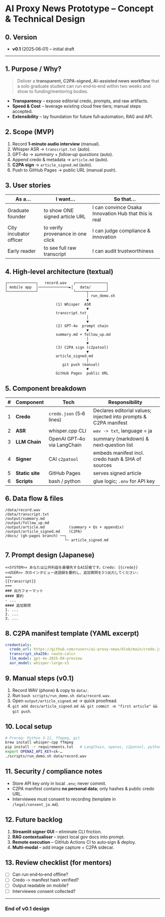 # AI Proxy News Prototype – Concept & Technical Design

## 0. Version

* **v0.1** (2025‑06‑01) – initial draft

---

## 1. Purpose / Why?

> Deliver a **transparent, C2PA‑signed, AI‑assisted news workflow** that a solo graduate student can run end‑to‑end within two weeks and show to funding/mentoring bodies.

* **Transparency** – expose editorial credo, prompts, and raw artifacts.
* **Speed & Cost** – leverage existing cloud free tiers; manual steps accepted.
* **Extensibility** – lay foundation for future full‑automation, RAG and API.

## 2. Scope (MVP)

1. Record **1‑minute audio interview** (manual).
2. Whisper ASR → `transcript.txt` (auto).
3. GPT‑4o → *summary* + *follow‑up questions* (auto).
4. Append credo & metadata → `article.md` (auto).
5. **C2PA sign** → `article_signed.md` (auto).
6. Push to GitHub Pages → public URL (manual push).

## 3. User stories

| As a…                  | I want…                           | So that…                                              |
| ---------------------- | --------------------------------- | ----------------------------------------------------- |
| Graduate founder       | to show ONE signed article URL    | I can convince Osaka Innovation Hub that this is real |
| City incubator officer | to verify provenance in one click | I can judge compliance & innovation                   |
| Early reader           | to see full raw transcript        | I can audit trustworthiness                           |

## 4. High‑level architecture (textual)

```
┌─────────────┐   record.wav   ┌──────────────┐
│ mobile app  │──────────────►│   data/       │
└─────────────┘                └─────┬────────┘
                                     │ run_demo.sh
                                     ▼
                       (1) Whisper  ASR
                                     ▼
                       transcript.txt
                                     │
                                     ▼
                       (2) GPT‑4o  prompt chain
                                     ▼
                       summary.md + follow_up.md
                                     │
                                     ▼
                       (3) C2PA sign (c2patool)
                                     ▼
                       article_signed.md
                                     │
                          git push (manual)
                                     ▼
                       GitHub Pages  public URL
```

## 5. Component breakdown

| # | Component       | Tech                        | Responsibility                                                   |
| - | --------------- | --------------------------- | ---------------------------------------------------------------- |
| 1 | **Credo**       | `credo.json` (5‑6 lines)    | Declares editorial values; injected into prompts & C2PA manifest |
| 2 | **ASR**         | whisper.cpp CLI             | `wav -> txt`, language = ja                                      |
| 3 | **LLM Chain**   | OpenAI GPT‑4o via LangChain | summary (markdown) & next‑question list                          |
| 4 | **Signer**      | CAI `c2patool`              | embeds manifest incl. credo hash & SHA of sources                |
| 5 | **Static site** | GitHub Pages                | serves signed article                                            |
| 6 | **Scripts**     | bash / python               | glue logic; `.env` for API key                                   |

## 6. Data flow & files

```
/data/record.wav
/data/transcript.txt
/output/summary.md
/output/follow_up.md
/output/article.md           (summary + Qs + appendix)
/output/article_signed.md    (C2PA)
/docs/ (gh‑pages branch) ──┐
                           └─ article_signed.md
```

## 7. Prompt design (Japanese)

```text
<<SYSTEM>> あなたは公共利益を最優先するAI記者です。Credo: {{credo}}
<<USER>> 次のインタビュー逐語録を要約し、追加質問を3つ出力してください:
===
{{transcript}}
===
### 出力フォーマット
#### 要約
- ...
#### 追加質問
1. ...
2. ...
3. ...
```

## 8. C2PA manifest template (YAML excerpt)

```yaml
credentials:
  credo_url: https://github.com/<user>/ai‑proxy‑news/blob/main/credo.json
  transcript_sha256: <auto‑calc>
  llm_model: gpt‑4o‑2025‑04‑preview
  asr_model: whisper‑large‑v3
```

## 9. Manual steps (v0.1)

1. Record WAV (phone) & copy to `data/`.
2. Run `bash scripts/run_demo.sh data/record.wav`.
3. Open `output/article_signed.md` → quick proofread.
4. `git add docs/article_signed.md && git commit -m "first article" && git push`.

## 10. Local setup

```bash
# Prereq: Python 3.11, ffmpeg, git
brew install whisper‑cpp ffmpeg
pip install -r requirements.txt   # LangChain, openai, c2patool, python‑dotenv
export OPENAI_API_KEY=sk‑…
./scripts/run_demo.sh data/record.wav
```

## 11. Security / compliance notes

* Store API key only in local `.env`; never commit.
* C2PA manifest contains **no personal data**; only hashes & public credo URL.
* Interviewee must consent to recording (template in `/legal/consent_ja.md`).

## 12. Future backlog

1. **Streamlit signer GUI** – eliminate CLI friction.
2. **RAG contextualiser** – inject local gov docs into prompt.
3. **Remote execution** – GitHub Actions CI to auto‑sign & deploy.
4. **Multi‑modal** – add image capture + C2PA sidecar.

## 13. Review checklist (for mentors)

* [ ] Can run end‑to‑end offline?
* [ ] Credo ‑> manifest hash verified?
* [ ] Output readable on mobile?
* [ ] Interviewee consent collected?

---

### End of v0.1 design

